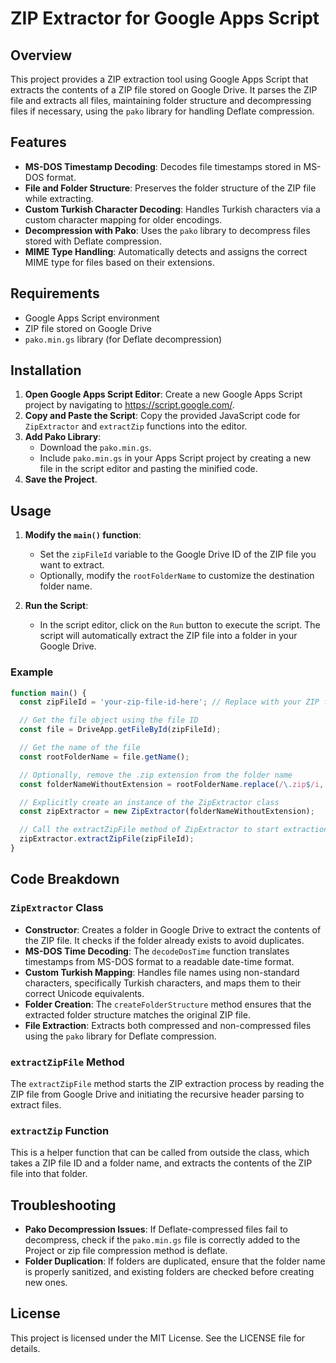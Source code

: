 
# ZIP Extractor for Google Apps Script

## Overview
This project provides a ZIP extraction tool using Google Apps Script that extracts the contents of a ZIP file stored on Google Drive. It parses the ZIP file and extracts all files, maintaining folder structure and decompressing files if necessary, using the `pako` library for handling Deflate compression.

## Features
- **MS-DOS Timestamp Decoding**: Decodes file timestamps stored in MS-DOS format.
- **File and Folder Structure**: Preserves the folder structure of the ZIP file while extracting.
- **Custom Turkish Character Decoding**: Handles Turkish characters via a custom character mapping for older encodings.
- **Decompression with Pako**: Uses the `pako` library to decompress files stored with Deflate compression.
- **MIME Type Handling**: Automatically detects and assigns the correct MIME type for files based on their extensions.

## Requirements
- Google Apps Script environment
- ZIP file stored on Google Drive
- `pako.min.gs` library (for Deflate decompression)

## Installation
1. **Open Google Apps Script Editor**: Create a new Google Apps Script project by navigating to https://script.google.com/.
2. **Copy and Paste the Script**: Copy the provided JavaScript code for `ZipExtractor` and `extractZip` functions into the editor.
3. **Add Pako Library**:
    - Download the `pako.min.gs`.
    - Include `pako.min.gs` in your Apps Script project by creating a new file in the script editor and pasting the minified code.
4. **Save the Project**.

## Usage
1. **Modify the `main()` function**:
    - Set the `zipFileId` variable to the Google Drive ID of the ZIP file you want to extract.
    - Optionally, modify the `rootFolderName` to customize the destination folder name.

2. **Run the Script**:
    - In the script editor, click on the `Run` button to execute the script. The script will automatically extract the ZIP file into a folder in your Google Drive.

### Example

```javascript
function main() {
  const zipFileId = 'your-zip-file-id-here'; // Replace with your ZIP file ID

  // Get the file object using the file ID
  const file = DriveApp.getFileById(zipFileId);

  // Get the name of the file
  const rootFolderName = file.getName();

  // Optionally, remove the .zip extension from the folder name
  const folderNameWithoutExtension = rootFolderName.replace(/\.zip$/i, '');

  // Explicitly create an instance of the ZipExtractor class
  const zipExtractor = new ZipExtractor(folderNameWithoutExtension);

  // Call the extractZipFile method of ZipExtractor to start extraction
  zipExtractor.extractZipFile(zipFileId);
}
```

## Code Breakdown

### `ZipExtractor` Class
- **Constructor**: Creates a folder in Google Drive to extract the contents of the ZIP file. It checks if the folder already exists to avoid duplicates.
- **MS-DOS Time Decoding**: The `decodeDosTime` function translates timestamps from MS-DOS format to a readable date-time format.
- **Custom Turkish Mapping**: Handles file names using non-standard characters, specifically Turkish characters, and maps them to their correct Unicode equivalents.
- **Folder Creation**: The `createFolderStructure` method ensures that the extracted folder structure matches the original ZIP file.
- **File Extraction**: Extracts both compressed and non-compressed files using the `pako` library for Deflate compression.

### `extractZipFile` Method
The `extractZipFile` method starts the ZIP extraction process by reading the ZIP file from Google Drive and initiating the recursive header parsing to extract files.

### `extractZip` Function
This is a helper function that can be called from outside the class, which takes a ZIP file ID and a folder name, and extracts the contents of the ZIP file into that folder.

## Troubleshooting
- **Pako Decompression Issues**: If Deflate-compressed files fail to decompress, check if the `pako.min.gs` file is correctly added to the Project or zip file compression method is deflate.
- **Folder Duplication**: If folders are duplicated, ensure that the folder name is properly sanitized, and existing folders are checked before creating new ones.

## License
This project is licensed under the MIT License. See the LICENSE file for details.
